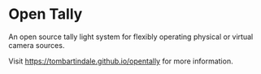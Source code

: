 # Open Tally

An open source tally light system for flexibly operating physical or virtual camera sources.

Visit https://tombartindale.github.io/opentally for more information.
